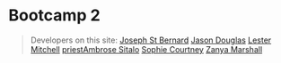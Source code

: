 <!-- Heading -->
# Bootcamp 2 



>Developers on this site: [Joseph St Bernard](josephstblove@gmail.com "Adi") [Jason Douglas](jasoncharlesdouglas@gmail.com) [Lester Mitchell](blestid@hotmail.com) [priestAmbrose Sitalo](alexey.sitalo@gmail.com) [Sophie Courtney](sophiecourtney36@gmail.com) [Zanya Marshall](zanyamar@gmail.com)